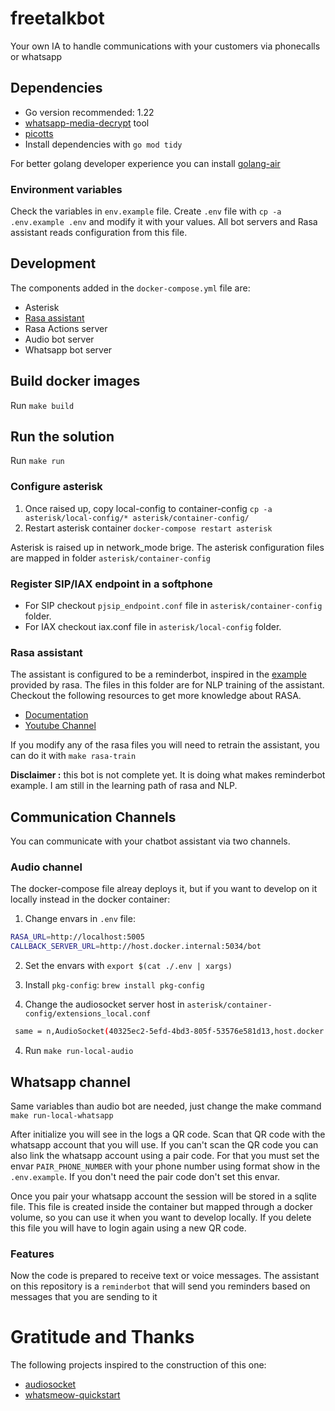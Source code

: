 # freetalkbot
Your own IA to handle communications with your customers via phonecalls or whatsapp

## Dependencies

* Go version recommended: 1.22
* [whatsapp-media-decrypt](https://github.com/ddz/whatsapp-media-decrypt/tree/master) tool
* [picotts](https://github.com/ihuguet/picotts)
* Install dependencies with `go mod tidy`

For better golang developer experience you can install [golang-air](https://github.com/cosmtrek/air)

### Environment variables

Check the variables in `env.example` file. Create `.env` file with `cp -a .env.example .env` and modify it with your values. 
All bot servers and Rasa assistant reads configuration from this file. 

## Development

The components added in the `docker-compose.yml` file are:

* Asterisk
* [Rasa assistant](https://rasa.com/)
* Rasa Actions server
* Audio bot server
* Whatsapp bot server

## Build docker images

Run `make build`

## Run the solution

Run `make run`

### Configure asterisk

1. Once raised up, copy local-config to container-config `cp -a asterisk/local-config/* asterisk/container-config/`
2. Restart asterisk container `docker-compose restart asterisk`

Asterisk is raised up in network_mode brige. The asterisk configuration files are mapped in folder `asterisk/container-config`

### Register SIP/IAX endpoint in a softphone

* For SIP checkout `pjsip_endpoint.conf` file in `asterisk/container-config` folder.
* For IAX checkout iax.conf file in `asterisk/local-config` folder.

### Rasa assistant

The assistant is configured to be a reminderbot, inspired in the [example](https://github.com/RasaHQ/rasa/tree/main/examples/reminderbot) provided by rasa. The files in this folder are for NLP training of the assistant.
Checkout the following resources to get more knowledge about RASA.

* [Documentation](https://rasa.com/docs/rasa/training-data-format)
* [Youtube Channel](https://www.youtube.com/@RasaHQ)

If you modify any of the rasa files you will need to retrain the assistant, you can do it with `make rasa-train`

**Disclaimer :** this bot is not complete yet. It is doing what makes reminderbot example. I am still in the learning path of rasa and NLP. 

## Communication Channels

You can communicate with your chatbot assistant via two channels.

### Audio channel

The docker-compose file alreay deploys it, but if you want to develop on it locally instead in the docker container:

1. Change envars in `.env` file:

```sh
RASA_URL=http://localhost:5005
CALLBACK_SERVER_URL=http://host.docker.internal:5034/bot
```

2. Set the envars with `export $(cat ./.env | xargs)`

3. Install `pkg-config`: `brew install pkg-config`

3. Change the audiosocket server host in `asterisk/container-config/extensions_local.conf`

```sh
 same = n,AudioSocket(40325ec2-5efd-4bd3-805f-53576e581d13,host.docker.internal:8080)
```

4. Run `make run-local-audio`


## Whatsapp channel

Same variables than audio bot are needed, just change the make command `make run-local-whatsapp`

After initialize you will see in the logs a QR code. Scan that QR code with the whatsapp account that you will use.
If you can't scan the QR code you can also link the whatsapp account using a pair code. For that you must set the envar `PAIR_PHONE_NUMBER` with 
your phone number using format show in the `.env.example`. If you don't need the pair code don't set this envar.

Once you pair your whatsapp account the session will be stored in a sqlite file. This file is created inside the container but mapped through a docker volume, so you can use it when you want to develop locally. If you delete this file you will have to login again using a new QR code.

### Features

Now the code is prepared to receive text or voice messages.
The assistant on this repository is a `reminderbot` that will send you reminders based on messages that you are sending to it 

# Gratitude and Thanks

The following projects inspired to the construction of this one:

* [audiosocket](https://github.com/CyCoreSystems/audiosocket)
* [whatsmeow-quickstart](https://github.com/codespearhead/whatsmeow-quickstart)